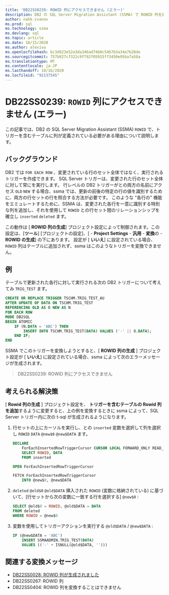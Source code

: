 ```yaml
---
title: 'DB22SS0239: ROWID 列にアクセスできません (エラー)'
description: DB2 の SQL Server Migration Assistant (SSMA) で ROWID 列を定義する必要がある理由について説明します。
author: nahk-ivanov
ms.prod: sql
ms.technology: ssma
ms.devlang: sql
ms.topic: article
ms.date: 10/15/2020
ms.author: alexiva
ms.openlocfilehash: bc3d923e52a3da346ad7460c54b7b3a34e7b28de
ms.sourcegitcommit: 757b827cf322c9f792f05915ff3450e95ba7a58a
ms.translationtype: MT
ms.contentlocale: ja-JP
ms.lasthandoff: 10/16/2020
ms.locfileid: "92137545"
---
```

# <a name="db22ss0239-rowid-column-not-accessible-error"></a>DB22SS0239: `ROWID` 列にアクセスできません (エラー)

この記事では、DB2 の SQL Server Migration Assistant (SSMA) `ROWID` で、トリガーを含むテーブルに列が定義されている必要がある理由について説明します。

## <a name="background"></a>バックグラウンド

DB2 では `FOR EACH ROW` 、変更されている行のセット全体ではなく、実行されるトリガーを作成できます。 SQL Server トリガーは、変更された行のセット全体に対して常にを実行します。 行レベルの DB2 トリガーがとの両方の名前にアクセス `OLD` `NEW` する場合、ssma では、更新の前後の特定の行の値を識別するために、両方の行セットの行を照合する方法が必要です。 このような "各行の" 機能をエミュレートするために、SSMA は、変更された各行を一意に識別する特別な列を追加し、それを使用して `ROWID` との行セット間のリレーションシップを確立し `inserted` `deleted` ます。

この動作は [ **ROWID 列の生成**] プロジェクト設定によって制御されます。この設定は、[**ツール**] [プロジェクトの設定]、[  -  **Project Settings**  -  **汎用**  -  **変換**の  -  **ROWID の生成**] の下にあります。 設定が [ **いいえ**] に設定されている場合、 `ROWID` 列はテーブルに追加されず、ssma はこのようなトリガーを変換できません。

## <a name="example"></a>例

テーブルで更新された各行に対して実行される次の DB2 トリガーについて考えてみ `TRIG_TEST` ます。

```sql
CREATE OR REPLACE TRIGGER TSCHM.TRIG_TEST_AU
AFTER UPDATE OF DATA ON TSCHM.TRIG_TEST
REFERENCING OLD AS O NEW AS N
FOR EACH ROW
MODE DB2SQL
BEGIN ATOMIC
    IF (N.DATA = 'ABC') THEN
        INSERT INTO TSCHM.TRIG_TEST(DATA) VALUES ('-' || O.DATA);
    END IF;
END
```

SSMA でこのトリガーを変換しようとすると、[ **ROWID 列の生成** ] プロジェクト設定が [ **いいえ**] に設定されている場合、ssma によって次のエラーメッセージが生成されます。

> DB22SS0239: ROWID 列にアクセスできません

## <a name="possible-remedies"></a>考えられる解決策

[ **Rowid 列の生成** ] プロジェクト設定を、 **トリガーを含むテーブルの Rowid 列を追加**するように変更すると、上の例を変換するときに ssma によって、SQL Server トリガー内に次の t-sql が生成されるようになります。

1) 行セットの上にカーソルを実行し、との `inserted` 変数を選択して列を選択し `ROWID` `DATA` `@new$0` `@new$DATA` ます。

    ```sql
    DECLARE
        ForEachInsertedRowTriggerCursor CURSOR LOCAL FORWARD_ONLY READ_ONLY FOR
        SELECT ROWID, DATA
        FROM inserted

    OPEN ForEachInsertedRowTriggerCursor

    FETCH ForEachInsertedRowTriggerCursor
        INTO @new$0, @new$DATA
    ```

2) `deleted` `@old$0` `@old$DATA` 挿入された `ROWID` (変数に格納されている) に基づいて、[行セットから次の変数に一致する行を選択する] `@new$0` :

    ```sql
    SELECT @old$0 = ROWID, @old$DATA = DATA
    FROM deleted
    WHERE ROWID = @new$0
    ```

3) 変数を使用してトリガーアクションを実行する `@old$DATA` / `@new$DATA` :

    ```sql
    IF (@new$DATA = 'ABC')
        INSERT SSMAADMIN.TRIG_TEST(DATA)
        VALUES (('-' + ISNULL(@old$DATA, '')))
    ```

## <a name="related-conversion-messages"></a>関連する変換メッセージ

* [DB22SS0028: ROWID 列が生成されました](db22ss0028.md)
* DB22SS0267: ROWID 列
* DB22SS0404: ROWID 列を変換することはできません
